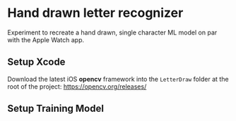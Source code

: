 # Hand drawn letter recognizer
Experiment to recreate a hand drawn, single character ML model on par with the Apple Watch app.

## Setup Xcode

Download the latest iOS **opencv** framework into the `LetterDraw` folder at the root of the project:
https://opencv.org/releases/

## Setup Training Model



